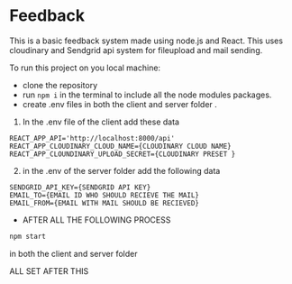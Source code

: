 # Feedback

This is a basic feedback system made using node.js and React. This uses cloudinary and Sendgrid api system for fileupload and mail sending.

To run this project on you local machine:
* clone the repository
* run ```npm i``` in the terminal to include all the node modules packages.
* create .env files in both the client and server folder .
1. In the .env file of the client add these data
```
REACT_APP_API='http://localhost:8000/api'
REACT_APP_CLOUDINARY_CLOUD_NAME={CLOUDINARY CLOUD NAME}
REACT_APP_CLOUNDINARY_UPLOAD_SECRET={CLOUDINARY PRESET }
```
2. in the .env of the server folder add the following data
```
SENDGRID_API_KEY={SENDGRID API KEY}
EMAIL_TO={EMAIL ID WHO SHOULD RECIEVE THE MAIL}
EMAIL_FROM={EMAIL WITH MAIL SHOULD BE RECIEVED}
```
* AFTER ALL THE FOLLOWING PROCESS 
```javascript
npm start
```
in both the client and server folder

ALL SET AFTER THIS
